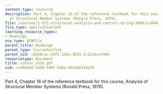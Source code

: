 ```yaml
---
content_type: resource
description: Part 4, Chapter 16 of the reference textbook for this course, Analysis
  of Structural Member Systems (Ronald Press, 1976).
file: /courses/1-571-structural-analysis-and-control-spring-2004/cc494da63a09fd0f54ba42ca42218125_connor_ch16.pdf
file_type: application/pdf
learning_resource_types:
- Readings
ocw_type: OCWFile
parent_title: Readings
parent_type: CourseSection
parent_uid: c5b50cac-24f1-135a-3b41-2c12c6cef444
resourcetype: Document
title: connor_ch16.pdf
uid: cc494da6-3a09-fd0f-54ba-42ca42218125
---
```

Part 4, Chapter 16 of the reference textbook for this course, Analysis of Structural Member Systems (Ronald Press, 1976).

